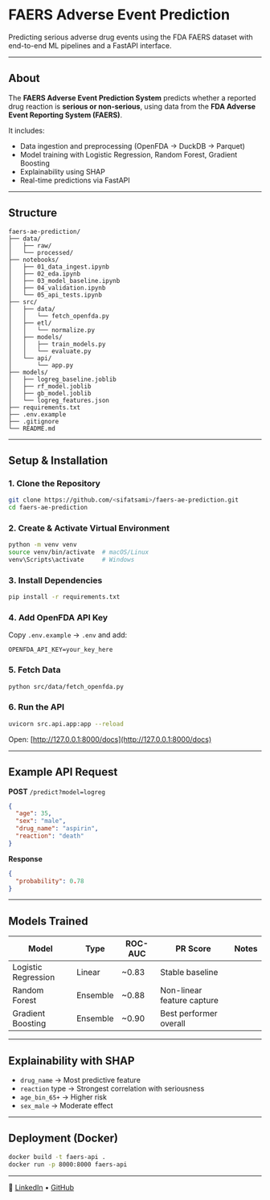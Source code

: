 # FAERS Adverse Event Prediction

Predicting serious adverse drug events using the FDA FAERS dataset with end-to-end ML pipelines and a FastAPI interface.

---

## About

The **FAERS Adverse Event Prediction System** predicts whether a reported drug reaction is **serious or non-serious**, using data from the **FDA Adverse Event Reporting System (FAERS)**.

It includes:
- Data ingestion and preprocessing (OpenFDA → DuckDB → Parquet)
- Model training with Logistic Regression, Random Forest, Gradient Boosting
- Explainability using SHAP
- Real-time predictions via FastAPI

---

## Structure

```
faers-ae-prediction/
├── data/
│   ├── raw/
│   └── processed/
├── notebooks/
│   ├── 01_data_ingest.ipynb
│   ├── 02_eda.ipynb
│   ├── 03_model_baseline.ipynb
│   ├── 04_validation.ipynb
│   └── 05_api_tests.ipynb
├── src/
│   ├── data/
│   │   └── fetch_openfda.py
│   ├── etl/
│   │   └── normalize.py
│   ├── models/
│   │   ├── train_models.py
│   │   └── evaluate.py
│   └── api/
│       └── app.py
├── models/
│   ├── logreg_baseline.joblib
│   ├── rf_model.joblib
│   ├── gb_model.joblib
│   └── logreg_features.json
├── requirements.txt
├── .env.example
├── .gitignore
└── README.md
```

---

## Setup & Installation

### 1️. Clone the Repository
```bash
git clone https://github.com/<sifatsami>/faers-ae-prediction.git
cd faers-ae-prediction
```

### 2️. Create & Activate Virtual Environment
```bash
python -m venv venv
source venv/bin/activate  # macOS/Linux
venv\Scripts\activate     # Windows
```

### 3️. Install Dependencies
```bash
pip install -r requirements.txt
```

### 4️. Add OpenFDA API Key
Copy `.env.example` → `.env` and add:
```
OPENFDA_API_KEY=your_key_here
```

### 5. Fetch Data
```bash
python src/data/fetch_openfda.py
```

### 6. Run the API
```bash
uvicorn src.api.app:app --reload
```
Open: [http://127.0.0.1:8000/docs](http://127.0.0.1:8000/docs)

---

## Example API Request

**POST** `/predict?model=logreg`
```json
{
  "age": 35,
  "sex": "male",
  "drug_name": "aspirin",
  "reaction": "death"
}
```

**Response**
```json
{
  "probability": 0.78
}
```

---

## Models Trained

| Model | Type | ROC-AUC | PR Score | Notes |
|--------|------|----------|-----------|--------|
| Logistic Regression | Linear | ~0.83 | Stable baseline |
| Random Forest | Ensemble | ~0.88 | Non-linear feature capture |
| Gradient Boosting | Ensemble | ~0.90 | Best performer overall |

---

## Explainability with SHAP

- `drug_name` → Most predictive feature  
- `reaction` type → Strongest correlation with seriousness  
- `age_bin_65+` → Higher risk  
- `sex_male` → Moderate effect  

---

## Deployment (Docker)
```bash
docker build -t faers-api .
docker run -p 8000:8000 faers-api
```

---

🔗 [LinkedIn](https://www.linkedin.com/in/sifat-sami/) • [GitHub](https://github.com/sifatsami)
